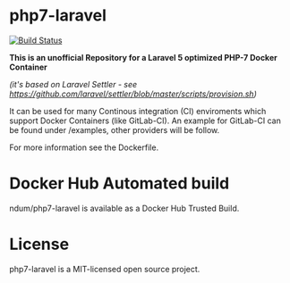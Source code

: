 # php7-laravel

[![Build Status](https://travis-ci.org/ndum/php7-laravel.svg)](https://travis-ci.org/ndum/php7-laravel)

**This is an unofficial Repository for a Laravel 5 optimized PHP-7 Docker Container** 

*(it's based on Laravel Settler - see https://github.com/laravel/settler/blob/master/scripts/provision.sh)*

It can be used for many Continous integration (CI) enviroments which support Docker Containers (like GitLab-CI).
An example for GitLab-CI can be found under /examples, other providers will be follow.

For more information see the Dockerfile.

# Docker Hub Automated build

ndum/php7-laravel is available as a Docker Hub Trusted Build.

# License
php7-laravel is a MIT-licensed open source project.